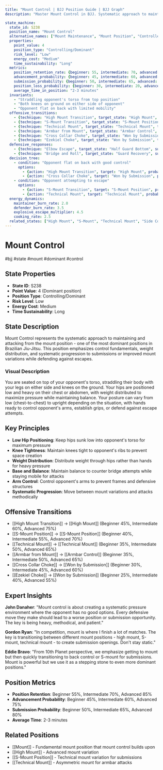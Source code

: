 ```yaml
---
title: "Mount Control | BJJ Position Guide | BJJ Graph"
description: "Master Mount Control in BJJ. Systematic approach to maintaining and attacking from mount position. Success rates: Beginner 55%, Intermediate 70%, Advanced 85%."

state_machine:
  state_id: S238
  position_name: "Mount Control"
  alternative_names: ["Mount Maintenance", "Mount Position", "Controlled Mount"]
  properties:
    point_value: 4
    position_type: "Controlling/Dominant"
    risk_level: "Low"
    energy_cost: "Medium"
    time_sustainability: "Long"
  metrics:
    position_retention_rate: {beginner: 55, intermediate: 70, advanced: 85}
    advancement_probability: {beginner: 45, intermediate: 60, advanced: 75}
    submission_probability: {beginner: 50, intermediate: 65, advanced: 80}
    position_loss_probability: {beginner: 30, intermediate: 20, advanced: 10}
    average_time_in_position: "2-3 minutes"
  invariants:
    - "Straddling opponent's torso from top position"
    - "Both knees on ground on either side of opponent"
    - "Opponent flat on back with limited mobility"
  offensive_transitions:
    - {technique: "High Mount Transition", target_state: "High Mount", transition_id: "T380", success_rate: {beginner: 45, intermediate: 60, advanced: 75}}
    - {technique: "S-Mount Transition", target_state: "S-Mount Position", transition_id: "T381", success_rate: {beginner: 40, intermediate: 55, advanced: 70}}
    - {technique: "Technical Mount", target_state: "Technical Mount", transition_id: "T382", success_rate: {beginner: 35, intermediate: 50, advanced: 65}}
    - {technique: "Armbar from Mount", target_state: "Armbar Control", transition_id: "T383", success_rate: {beginner: 35, intermediate: 50, advanced: 65}}
    - {technique: "Cross Collar Choke", target_state: "Won by Submission", transition_id: "T384", success_rate: {beginner: 30, intermediate: 45, advanced: 60}}
    - {technique: "Ezekiel Choke", target_state: "Won by Submission", transition_id: "T385", success_rate: {beginner: 25, intermediate: 40, advanced: 55}}
  defensive_responses:
    - {technique: "Elbow Escape", target_state: "Half Guard Bottom", success_rate: 25}
    - {technique: "Bridge and Roll", target_state: "Guard Recovery", success_rate: 20}
  decision_tree:
    - condition: "Opponent flat on back with good control"
      options:
        - {action: "High Mount Transition", target: "High Mount", probability: 60}
        - {action: "Cross Collar Choke", target: "Won by Submission", probability: 45}
    - condition: "Opponent attempting to escape"
      options:
        - {action: "S-Mount Transition", target: "S-Mount Position", probability: 55}
        - {action: "Technical Mount", target: "Technical Mount", probability: 50}
  energy_dynamics:
    maintainer_burn_rate: 2.0
    defender_burn_rate: 3.5
    explosive_escape_multiplier: 4.5
    cooking_rate: 2.5
  related_states: ["High Mount", "S-Mount", "Technical Mount", "Side Control", "Back Control"]
---
```


# Mount Control
#bjj #state #mount #dominant #control

## State Properties
- **State ID**: S238
- **Point Value**: 4 (Dominant position)
- **Position Type**: Controlling/Dominant
- **Risk Level**: Low
- **Energy Cost**: Medium
- **Time Sustainability**: Long

## State Description
Mount Control represents the systematic approach to maintaining and attacking from the mount position - one of the most dominant positions in Brazilian Jiu-Jitsu. This position emphasizes control fundamentals, weight distribution, and systematic progression to submissions or improved mount variations while defending against escapes.

### Visual Description
You are seated on top of your opponent's torso, straddling their body with your legs on either side and knees on the ground. Your hips are positioned low and heavy on their chest or abdomen, with weight distributed to maximize pressure while maintaining balance. Your posture can vary from low (chest-to-chest) to upright depending on the situation, with hands ready to control opponent's arms, establish grips, or defend against escape attempts.

## Key Principles
- **Low Hip Positioning**: Keep hips sunk low into opponent's torso for maximum pressure
- **Knee Tightness**: Maintain knees tight to opponent's ribs to prevent space creation
- **Weight Distribution**: Distribute weight through hips rather than hands for heavy pressure
- **Base and Balance**: Maintain balance to counter bridge attempts while staying mobile for attacks
- **Arm Control**: Control opponent's arms to prevent frames and defensive structures
- **Systematic Progression**: Move between mount variations and attacks methodically

## Offensive Transitions
- [[High Mount Transition]] → [[High Mount]] (Beginner 45%, Intermediate 60%, Advanced 75%)
- [[S-Mount Position]] → [[S-Mount Position]] (Beginner 40%, Intermediate 55%, Advanced 70%)
- [[Technical Mount]] → [[Technical Mount]] (Beginner 35%, Intermediate 50%, Advanced 65%)
- [[Armbar from Mount]] → [[Armbar Control]] (Beginner 35%, Intermediate 50%, Advanced 65%)
- [[Cross Collar Choke]] → [[Won by Submission]] (Beginner 30%, Intermediate 45%, Advanced 60%)
- [[Ezekiel Choke]] → [[Won by Submission]] (Beginner 25%, Intermediate 40%, Advanced 55%)

## Expert Insights
**John Danaher**: "Mount control is about creating a systematic pressure environment where the opponent has no good options. Every defensive move they make should lead to a worse position or submission opportunity. The key is being heavy, methodical, and patient."

**Gordon Ryan**: "In competition, mount is where I finish a lot of matches. The key is transitioning between different mount positions - high mount, S-mount, technical mount - to create submission openings. Don't stay static."

**Eddie Bravo**: "From 10th Planet perspective, we emphasize getting to mount but then quickly transitioning to back control or S-mount for submissions. Mount is powerful but we use it as a stepping stone to even more dominant positions."

## Position Metrics
- **Position Retention**: Beginner 55%, Intermediate 70%, Advanced 85%
- **Advancement Probability**: Beginner 45%, Intermediate 60%, Advanced 75%
- **Submission Probability**: Beginner 50%, Intermediate 65%, Advanced 80%
- **Average Time**: 2-3 minutes

## Related Positions

- [[Mount]] - Fundamental mount position that mount control builds upon
- [[High Mount]] - Advanced mount variation
- [[S-Mount Position]] - Technical mount variation for submissions
- [[Technical Mount]] - Asymmetric mount for armbar attacks
